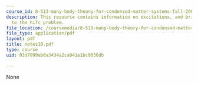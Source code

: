 ```yaml
---
course_id: 8-513-many-body-theory-for-condensed-matter-systems-fall-2004
description: This resource contains information on excitations, and brief introduction
  to the hiTc problem.
file_location: /coursemedia/8-513-many-body-theory-for-condensed-matter-systems-fall-2004/03d7090eb0a3434a2ca941e1bc9036db_notes10.pdf
file_type: application/pdf
layout: pdf
title: notes10.pdf
type: course
uid: 03d7090eb0a3434a2ca941e1bc9036db

---
```

None